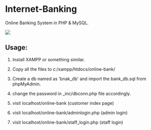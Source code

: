# Internet-Banking
Online Banking System in PHP & MySQL.

<img src="https://i.ibb.co/w7FY9Vk/obs.png">

## Usage:

1. Install XAMPP or something similar.

2. Copy all the files to c:/xampp/htdocs/online-bank/

3. Create a db named as 'bnak_db' and import the bank_db.sql from phpMyAdmin.

4. change the password in _inc/dbconn.php file accordingly.

5. visit localhost/online-bank (customer index page)

6. visit localhost/online-bank/adminlogin.php (admin login)

7. visit localhost/online-bank/staff_login.php (staff login)
